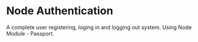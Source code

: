 # Node Authentication
A complete user registering, loging in and logging out system.
Using Node Module - Passport.

